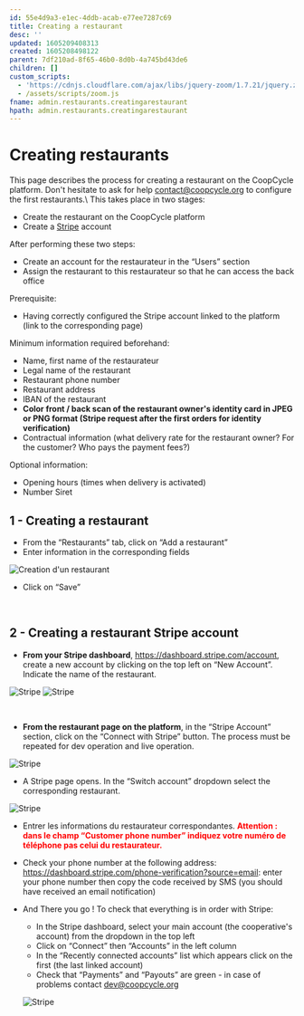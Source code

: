 ```yaml
---
id: 55e4d9a3-e1ec-4ddb-acab-e77ee7287c69
title: Creating a restaurant
desc: ''
updated: 1605209408313
created: 1605208498122
parent: 7df210ad-8f65-46b0-8d0b-4a745bd43de6
children: []
custom_scripts:
  - 'https://cdnjs.cloudflare.com/ajax/libs/jquery-zoom/1.7.21/jquery.zoom.min.js'
  - /assets/scripts/zoom.js
fname: admin.restaurants.creatingarestaurant
hpath: admin.restaurants.creatingarestaurant
---
```

# Creating restaurants

This page describes the process for creating a restaurant on the CoopCycle platform. Don't hesitate to ask for help [contact@coopcycle.org](mailto:contact@coopcycle.org) to configure the first restaurants.\\
This takes place in two stages:

- Create the restaurant on the CoopCycle platform
- Create a [Stripe](https://dashboard.stripe.com/register) account

After performing these two steps:

- Create an account for the restaurateur in the “Users” section
- Assign the restaurant to this restaurateur so that he can access the back office

Prerequisite:

- Having correctly configured the Stripe account linked to the platform (link to the corresponding page)

Minimum information required beforehand:

- Name, first name of the restaurateur
- Legal name of the restaurant
- Restaurant phone number
- Restaurant address
- IBAN of the restaurant
- **Color front / back scan of the restaurant owner's identity card in JPEG or PNG format (Stripe request after the first orders for identity verification)**
- Contractual information (what delivery rate for the restaurant owner? For the customer? Who pays the payment fees?)

Optional information:

- Opening hours (times when delivery is activated)
- Number Siret

## 1 - Creating a restaurant

- From the “Restaurants” tab, click on “Add a restaurant”
- Enter information in the corresponding fields

![Creation d'un restaurant](coopcycle-docs/assets/images/creation_resto_fr.png)

- Click on “Save”

 

## 2 - Creating a restaurant Stripe account

- **From your Stripe dashboard**, <https://dashboard.stripe.com/account>, create a new account by clicking on the top left on “New Account”. Indicate the name of the restaurant.

<span class="zoomable">![Stripe](coopcycle-docs/assets/images/stripe_resto_account_fr.png)</span>
![Stripe](coopcycle-docs/assets/images/stripe_resto_account_fr_2.png)

 

- **From the restaurant page on the platform**, in the “Stripe Account” section, click on the “Connect with Stripe” button. The process must be repeated for dev operation and live operation.

![Stripe](coopcycle-docs/assets/images/stripe_resto_account_fr_3.png)

- A Stripe page opens. In the “Switch account” dropdown select the corresponding restaurant.

![Stripe](coopcycle-docs/assets/images/stripe_resto_account_fr_4.png)

- Entrer les informations du restaurateur correspondantes. <span style="color: red">**Attention : dans le champ “Customer phone number” indiquez votre numéro de téléphone pas celui du restaurateur.**</span>


- Check your phone number at the following address: <https://dashboard.stripe.com/phone-verification?source=email>: enter your phone number then copy the code received by SMS (you should have received an email notification)

- And There you go ! To check that everything is in order with Stripe:

  - In the Stripe dashboard, select your main account (the cooperative's account) from the dropdown in the top left
  - Click on “Connect” then “Accounts” in the left column
  - In the “Recently connected accounts” list which appears click on the first (the last linked account)
  - Check that “Payments” and “Payouts” are green - in case of problems contact [dev@coopcycle.org](mailto:dev@coopcycle.org)

  ![Stripe](coopcycle-docs/assets/images/stripe_resto_account_fr_5.png)

